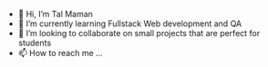 - 👋 Hi, I’m Tal Maman
- 🌱 I’m currently learning Fullstack Web development and QA
- 💞️ I’m looking to collaborate on small projects that are perfect for students
- 📫 How to reach me ...

